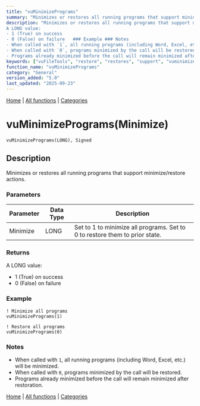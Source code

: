 ```yaml
---
title: "vuMinimizePrograms"
summary: "Minimizes or restores all running programs that support minimize/restore actions."
description: "Minimizes or restores all running programs that support minimize/restore actions. ### Parameters ### Returns
A LONG value:  
- 1 (True) on success  
- 0 (False) on failure   ### Example ### Notes
- When called with `1`, all running programs (including Word, Excel, etc.) will be minimized.  
- When called with `0`, programs minimized by the call will be restored.  
- Programs already minimized before the call will remain minimized after restoration. [Home](../index.md) | [All functions](index.md) | [Categories](../categories/index.md)"
keywords: ["vuFileTools", "restore", "restores", "support", "vuminimizeprograms", "minimizes", "minimize", "that", "actions", "general", "Clarion", "Windows"]
function_name: "vuMinimizePrograms"
category: "General"
version_added: "5.0"
last_updated: "2025-09-23"
---
```


[Home](../index.md) | [All functions](index.md) | [Categories](../categories/index.md)

# vuMinimizePrograms(Minimize)

```Prototype
vuMinimizePrograms(LONG), Signed
```


## Description
Minimizes or restores all running programs that support minimize/restore actions.

### Parameters

| Parameter | Data Type | Description                                                                 |
|-----------|-----------|-----------------------------------------------------------------------------|
| Minimize  | LONG      | Set to 1 to minimize all programs. Set to 0 to restore them to prior state. |

### Returns
A LONG value:  
- 1 (True) on success  
- 0 (False) on failure  

### Example

```Clarion
! Minimize all programs
vuMinimizePrograms(1)

! Restore all programs
vuMinimizePrograms(0)
```

### Notes
- When called with `1`, all running programs (including Word, Excel, etc.) will be minimized.  
- When called with `0`, programs minimized by the call will be restored.  
- Programs already minimized before the call will remain minimized after restoration.

[Home](../index.md) | [All functions](index.md) | [Categories](../categories/index.md)
